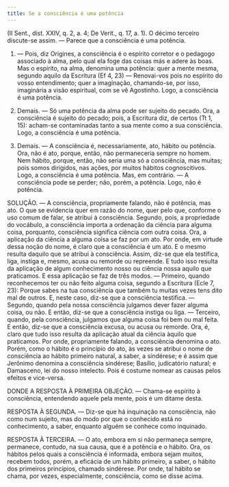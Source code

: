 ```yaml
---
title: Se a consciência é uma potência
---
```


(II Sent., dist. XXIV, q. 2, a. 4; De Verit., q. 17, a. 1).
  O décimo terceiro discute-se assim. ― Parece que a consciência é uma potência.  

1. ― Pois, diz Origines, a consciência é o espírito corretor e o pedagogo associado à alma, pelo qual ela foge das coisas más e adere às boas. Mas o espírito, na alma, denomina uma potência: quer a mente mesma, segundo aquilo da Escritura (Ef 4, 23) ― Renovai-vos pois no espírito do vosso entendimento; quer a imaginação, chamando-se, por isso, imaginária a visão espiritual, com se vê Agostinho. Logo, a consciência é uma potência.  

2. Demais. ― Só uma potência da alma pode ser sujeito do pecado. Ora, a consciência é sujeito do pecado; pois, a Escritura diz, de certos (Tt 1, 15): acham-se contaminadas tanto a sua mente como a sua consciência. Logo, a consciência é uma potência.  

3. Demais. ― A consciência é, necessariamente, ato, hábito ou potência. Ora, não é ato, porque, então, não permaneceria sempre no homem. Nem hábito, porque, então, não seria uma só a consciência, mas muitas; pois somos dirigidos, nas ações, por muitos hábitos cognoscitivos. Logo, a consciência é uma potência.  Mas, em contrário. ― A consciência pode se perder; não, porém, a potência. Logo, não é potência.  

SOLUÇÃO. ― A consciência, propriamente falando, não é potência, mas ato. O que se evidencia quer em razão do nome, quer pelo que, conforme o uso comum de falar, se atribui à consciência.  Segundo, pois, a propriedade do vocábulo, a consciência importa a ordenação da ciência para alguma coisa, porquanto, consciência significa ciência com outra coisa. Ora, a aplicação da ciência a alguma coisa se faz por um ato. Por onde, em virtude dessa noção do nome, é claro que a consciência é um ato.  E o mesmo resulta daquilo que se atribui à consciência. Assim, diz-se que ela testifica, liga, instiga e, mesmo, acusa ou remorde ou repreende. E tudo isso resulta da aplicação de algum conhecimento nosso ou ciência nossa aquilo que praticamos. E essa aplicação se faz de três modos. ― Primeiro, quando reconhecemos ter ou não feito alguma coisa, segundo a Escritura (Ecle 7, 23): Porque sabes na tua consciência que também tu muitas vezes tens dito mal de outros. E, neste caso, diz-se que a consciência testifica. ― Segundo, quando pela nossa consciência julgamos dever fazer alguma coisa, ou não. E então, diz-se que a consciência instiga ou liga. ― Terceiro, quando, pela consciência, julgamos que alguma coisa foi bem ou mal feita. E então, diz-se que a consciência excusa, ou acusa ou remorde. Ora, é, claro que tudo isso resulta da aplicação atual da ciência àquilo que praticamos. Por onde, propriamente falando, a consciência denomina o ato. Porém, como o hábito é o princípio do ato, às vezes se atribui o nome de consciência ao hábito primeiro natural, a saber, a sindérese; e é assim que Jerônimo denomina a consciência sindérese; Basílio, judicatório natural; e Damasceno, lei do nosso intelecto. Pois é costume nomear as causas pelos efeitos e vice-versa.  

DONDE A RESPOSTA À PRIMEIRA OBJEÇÃO. ― Chama-se espírito à consciência, entendendo aquele pela mente, pois é um ditame desta.  

RESPOSTA À SEGUNDA. ― Diz-se que há inquinação na consciência, não como num sujeito, mas do modo por que o conhecido está no conhecimento, a saber, enquanto alguém se conhece como inquinado.  

RESPOSTA À TERCEIRA. ― O ato, embora em si não permaneça sempre, permanece, contudo, na sua causa, que é a potência e o hábito. Ora, os hábitos pelos quais a consciência é informada, embora sejam muitos, recebem todos, porém, a eficácia de um hábito primeiro, a saber, o hábito dos primeiros princípios, chamado sindérese. Por onde, tal hábito se chama, por vezes, especialmente, consciência, como se disse acima.